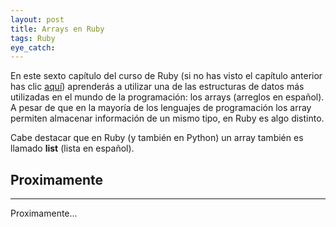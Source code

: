 ```yaml
---
layout: post
title: Arrays en Ruby
tags: Ruby
eye_catch:
---
```


En este sexto capítulo del curso de Ruby (si no has visto el capítulo anterior has clic [aquí](https://nisoto.github.io/2017/08/10/entrada-y-salida-ruby/)) aprenderás a utilizar una de las estructuras de datos más utilizadas en el mundo de la programación: los arrays (arreglos en español). A pesar de que en la mayoría de los lenguajes de programación los array permiten almacenar información de un mismo tipo, en Ruby es algo distinto.

Cabe destacar que en Ruby (y también en Python) un array también es llamado **list** (lista en español).

<!--more-->

## Proximamente
---------------

Proximamente...